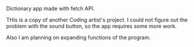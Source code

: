 Dictionary app made with fetch API.

THis is a copy of another Coding artist's project. I could not figure out the problem with the sound button, so the app requires some more work.

Also I am planning on expanding functions of the program.
